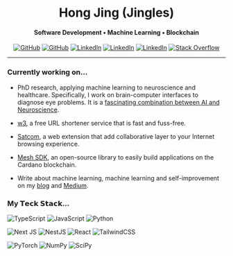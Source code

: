 <h1 align="center">
   Hong Jing (Jingles)
</h1>

<h4 align="center">Software Development • Machine Learning • Blockchain</h4>

<p align="center">
    <a href="https://jingles.dev/" target="_blank"><img alt="GitHub" src="https://img.shields.io/badge/jingles.dev-FF7139.svg?&style=flat-square&logo=Firefox-Browser&logoColor=white&link=https://jingles.dev/"></a>
    <a href="https://github.com/jinglescode" target="_blank"><img alt="GitHub" src="https://img.shields.io/badge/-@jinglescode-%23121011?style=flat-square&logo=GitHub&logoColor=white&link=https://github.com/jinglescode"></a>
    <a href="https://twitter.com/jinglescode" target="_blank"><img alt="LinkedIn" src="https://img.shields.io/badge/-@jinglescode-%231DA1F2?style=flat-square&logo=Twitter&logoColor=white&link=https://twitter.com/jinglescode"></a>
    <a href="https://medium.com/@jinglesnote" target="_blank"><img alt="LinkedIn" src="https://img.shields.io/badge/-@jinglesnote-12100E?style=flat-square&logo=medium&logoColor=white&link=https://medium.com/@jinglesnote"></a>
    <a href="https://www.linkedin.com/in/jingles" target="_blank"><img alt="LinkedIn" src="https://img.shields.io/badge/-@jingles-%230077B5?style=flat-square&logo=linkedin&logoColor=white&link=https://www.linkedin.com/in/jingles/"></a>
    <a href="https://stackoverflow.com/users/2611189/jingles" target="_blank"><img alt="Stack Overflow" src="https://img.shields.io/badge/-@jingles-FE7A16?style=flat-square&logo=Stack-Overflow&logoColor=white&link=https://stackoverflow.com/users/2611189/jingles"></a>
</p>

<hr/>

### Currently working on...

- PhD research, applying machine learning to neuroscience and healthcare. Specifically, I work on brain-computer interfaces to diagnose eye problems. It is a [fascinating combination between AI and Neuroscience](https://jingles.dev/articles/fascinating-relationship-between-ai-neuroscience/).

- [w3](https://w3.do/), a free URL shortener service that is fast and fuss-free.

- [Satcom](https://satcom.app/), a web extension that add collaborative layer to your Internet browsing experience.

- [Mesh SDK](https://meshjs.dev/), an open-source library to easily build applications on the Cardano blockchain.

- Write about machine learning, machine learning and self-improvement on my [blog](https://jingles.dev/) and [Medium](https://medium.com/@jinglesnote).

### My 𝗧𝗲𝗰𝗸 𝗦𝘁𝗮𝗰𝗸...

![TypeScript](https://img.shields.io/badge/typescript-%23007ACC.svg?style=for-the-badge&logo=typescript&logoColor=white)
![JavaScript](https://img.shields.io/badge/javascript-%23323330.svg?style=for-the-badge&logo=javascript&logoColor=%23F7DF1E)
![Python](https://img.shields.io/badge/python-3670A0?style=for-the-badge&logo=python&logoColor=ffdd54)

![Next JS](https://img.shields.io/badge/Next-black?style=for-the-badge&logo=next.js&logoColor=white)
![NestJS](https://img.shields.io/badge/nestjs-%23E0234E.svg?style=for-the-badge&logo=nestjs&logoColor=white)
![React](https://img.shields.io/badge/react-%2320232a.svg?style=for-the-badge&logo=react&logoColor=%2361DAFB)
![TailwindCSS](https://img.shields.io/badge/tailwindcss-%2338B2AC.svg?style=for-the-badge&logo=tailwind-css&logoColor=white)

![PyTorch](https://img.shields.io/badge/PyTorch-%23EE4C2C.svg?style=for-the-badge&logo=PyTorch&logoColor=white)
![NumPy](https://img.shields.io/badge/numpy-%23013243.svg?style=for-the-badge&logo=numpy&logoColor=white)
![SciPy](https://img.shields.io/badge/SciPy-%230C55A5.svg?style=for-the-badge&logo=scipy&logoColor=%white)
